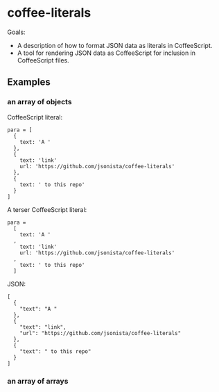 # coffee-literals

Goals:

* A description of how to format JSON data as literals in CoffeeScript.
* A tool for rendering JSON data as CoffeeScript for inclusion in
  CoffeeScript files.

## Examples

### an array of objects

CoffeeScript literal:

    para = [
      {
        text: 'A '
      },
      {
        text: 'link'
        url: 'https://github.com/jsonista/coffee-literals'
      },
      {
        text: ' to this repo'
      }
    ]

A terser CoffeeScript literal:

    para =
      [
        text: 'A '
      ,
        text: 'link'
        url: 'https://github.com/jsonista/coffee-literals'
      ,
        text: ' to this repo'
      ]

JSON:

    [
      {
        "text": "A "
      },
      {
        "text": "link",
        "url": "https://github.com/jsonista/coffee-literals"
      },
      {
        "text": " to this repo"
      }
    ]

### an array of arrays



